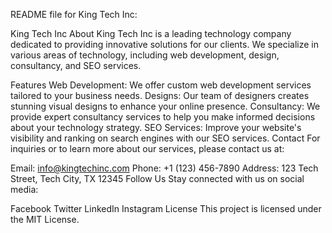 
 README file for King Tech Inc:

King Tech Inc
About
King Tech Inc is a leading technology company dedicated to providing innovative solutions for our clients. We specialize in various areas of technology, including web development, design, consultancy, and SEO services.

Features
Web Development: We offer custom web development services tailored to your business needs.
Designs: Our team of designers creates stunning visual designs to enhance your online presence.
Consultancy: We provide expert consultancy services to help you make informed decisions about your technology strategy.
SEO Services: Improve your website's visibility and ranking on search engines with our SEO services.
Contact
For inquiries or to learn more about our services, please contact us at:

Email: info@kingtechinc.com
Phone: +1 (123) 456-7890
Address: 123 Tech Street, Tech City, TX 12345
Follow Us
Stay connected with us on social media:

Facebook
Twitter
LinkedIn
Instagram
License
This project is licensed under the MIT License.

